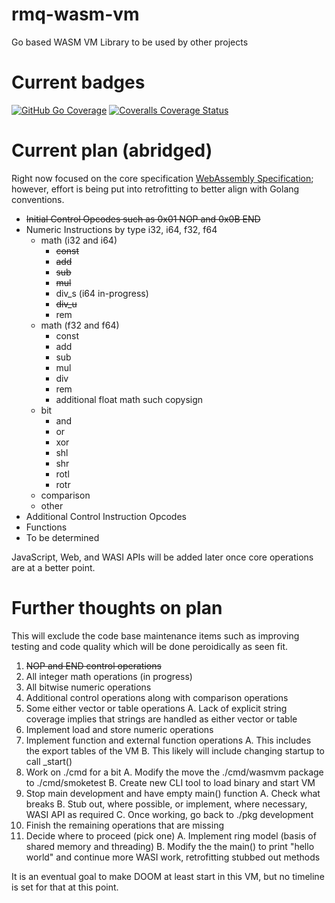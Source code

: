 # rmq-wasm-vm
Go based WASM VM Library to be used by other projects

# Current badges
[![GitHub Go Coverage](https://github.com/redmasq/rmq-wasm-vm/actions/workflows/go.yml/badge.svg)](https://github.com/redmasq/rmq-wasm-vm/actions/workflows/go.yml)
[![Coveralls Coverage Status](https://coveralls.io/repos/github/redmasq/rmq-wasm-vm/badge.svg?branch=main)](https://coveralls.io/github/redmasq/rmq-wasm-vm?branch=main)


# Current plan \(abridged\)
Right now focused on the core specification [WebAssembly Specification](https://webassembly.github.io/spec/core/); however, effort is being put into retrofitting to better align with Golang conventions.
* <del>Initial Control Opcodes such as 0x01 NOP and 0x0B END</del>
* Numeric Instructions by type i32, i64, f32, f64
    - math (i32 and i64)
        - <del>const</del>
        + <del>add</del>
        + <del>sub</del>
        + <del>mul</del>
        + div_s (i64 in-progress)
        + <del>div_u</del>
        + rem
    - math (f32 and f64)
        - const
        + add
        + sub
        + mul
        + div
        + rem
        + additional float math such copysign
    - bit
        + and
        + or
        + xor
        + shl
        + shr
        + rotl
        + rotr
    - comparison
    - other
* Additional Control Instruction Opcodes
* Functions
* To be determined

JavaScript, Web, and WASI APIs will be added later once core operations are at a better point.

# Further thoughts on plan
This will exclude the code base maintenance items such as improving testing and code quality which will be done peroidically as seen fit.
1. <del>NOP and END control operations</del>
2. All integer math operations (in progress)
3. All bitwise numeric operations
4. Additional control operations along with comparison operations
5. Some either vector or table operations
    A. Lack of explicit string coverage implies that strings are handled as either vector or table
6. Implement load and store numeric operations
7. Implement function and external function operations
    A. This includes the export tables of the VM
    B. This likely will include changing startup to call _start()
8. Work on ./cmd for a bit
    A. Modify the move the ./cmd/wasmvm package to ./cmd/smoketest
    B. Create new CLI tool to load binary and start VM
9. Stop main development and have empty main() function
    A. Check what breaks
    B. Stub out, where possible, or implement, where necessary, WASI API as required
    C. Once working, go back to ./pkg development
10. Finish the remaining operations that are missing
11. Decide where to proceed (pick one)
    A. Implement ring model (basis of shared memory and threading)
    B. Modify the the main() to print "hello world" and continue more WASI work, retrofitting stubbed out methods

It is an eventual goal to make DOOM at least start in this VM, but no timeline is set for that at this point.